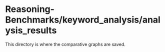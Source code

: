 # Reasoning-Benchmarks/keyword_analysis/analysis_results

This directory is where the comparative graphs are saved.